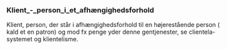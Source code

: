 ### Klient_-_person_i_et_afhængighedsforhold


Klient, person, der står i afhængighedsforhold til en højerestående person ( kald et en patron) og mod fx penge yder denne gentjenester, se clientela-systemet og klientelisme.